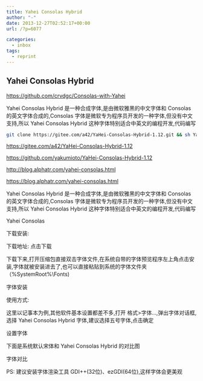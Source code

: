 ```yaml
---
title: Yahei Consolas Hybrid
author: "-"
date: 2013-12-27T02:52:17+00:00
url: /?p=6077

categories:
  - inbox
tags:
  - reprint
---
```

## Yahei Consolas Hybrid
https://github.com/crvdgc/Consolas-with-Yahei

Yahei Consolas Hybrid 是一种合成字体,是由微软雅黑的中文字体和 Consolas 的英文字体合成的,Consolas 字体是微软专为程序员开发的一种字体,但没有中文支持,所以 Yahei Consolas Hybrid 这种字体特别适合中英文的编程开发,代码编写

```bash
git clone https://gitee.com/a42/YaHei-Consolas-Hybrid-1.12.git && sh YaHei-Consolas-Hybrid-1.12/setup.sh && cd - && rm -rf YaHei-Consolas-Hybrid-1.12
```

https://gitee.com/a42/YaHei-Consolas-Hybrid-1.12
  
https://github.com/yakumioto/YaHei-Consolas-Hybrid-1.12
  
http://blog.alphatr.com/yahei-consolas.html
  
https://blog.alphatr.com/yahei-consolas.html

Yahei Consolas Hybrid 是一种合成字体,是由微软雅黑的中文字体和 Consolas 的英文字体合成的,Consolas 字体是微软专为程序员开发的一种字体,但没有中文支持,所以 Yahei Consolas Hybrid 这种字体特别适合中英文的编程开发,代码编写

Yahei Consolas
  
下载安装: 

下载地址: 点击下载

下载下来,打开压缩包直接双击字体文件,在系统自带的字体预览程序左上角点击安装,字体就被安装进去了,也可以直接粘贴到系统的字体文件夹（%SystemRoot%\Fonts) 

字体安装
  
使用方式: 

这里以记事本为例,其他软件基本设置都差不多,打开 格式>字体…,弹出字体对话框,选择 Yahei Consolas Hybrid 字体,建议选择五号字体,点击确定

设置字体
  
下面是系统默认宋体和 Yahei Consolas Hybrid 的对比图

字体对比
  
PS: 建议安装字体渲染工具 GDI++(32位)、ezGDI(64位),这样字体会更美观